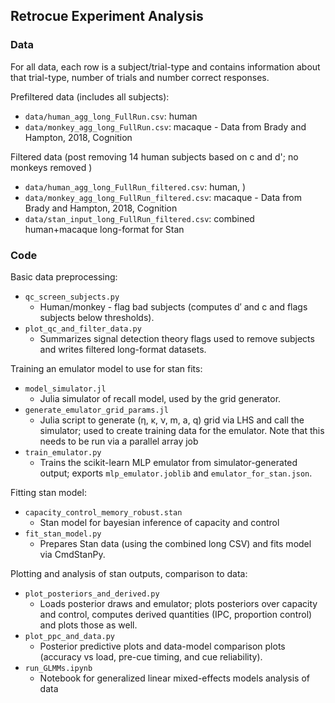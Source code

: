 ## Retrocue Experiment Analysis


### Data

For all data, each row is a subject/trial-type and contains information about that trial-type, number of trials and number correct responses.

Prefiltered data (includes all subjects):
- `data/human_agg_long_FullRun.csv`: human
- `data/monkey_agg_long_FullRun.csv`: macaque - Data from Brady and Hampton, 2018, Cognition

Filtered data (post removing 14 human subjects based on c and d'; no monkeys removed )
- `data/human_agg_long_FullRun_filtered.csv`: human, )
- `data/monkey_agg_long_FullRun_filtered.csv`: macaque - Data from Brady and Hampton, 2018, Cognition
- `data/stan_input_long_FullRun_filtered.csv`: combined human+macaque long-format for Stan

### Code

Basic data preprocessing:

- `qc_screen_subjects.py`
  - Human/monkey - flag bad subjects (computes d′ and c and flags subjects below thresholds). 
- `plot_qc_and_filter_data.py`
  - Summarizes signal detection theory flags used to remove subjects and writes filtered long-format datasets.

Training an emulator model to use for stan fits:
- `model_simulator.jl`
  - Julia simulator of recall model, used by the grid generator.
- `generate_emulator_grid_params.jl`
  - Julia script to generate (η, κ, ν, m, a, q) grid via LHS and call the simulator; used to create training data for the emulator. Note that this needs to be run via a parallel array job
- `train_emulator.py`
  - Trains the scikit-learn MLP emulator from simulator-generated output; exports `mlp_emulator.joblib` and `emulator_for_stan.json`.

Fitting stan model:
- `capacity_control_memory_robust.stan`
  -  Stan model for bayesian inference of capacity and control
- `fit_stan_model.py`
  - Prepares Stan data (using the combined long CSV) and fits model via CmdStanPy.

Plotting and analysis of stan outputs, comparison to data:
- `plot_posteriors_and_derived.py`
  - Loads posterior draws and emulator; plots posteriors over capacity and control, computes derived quantities (IPC, proportion control) and plots those as well.
- `plot_ppc_and_data.py`
  - Posterior predictive  plots and data-model comparison plots (accuracy vs load, pre-cue timing, and cue reliability).
- `run_GLMMs.ipynb`
  - Notebook for generalized linear mixed-effects models analysis of data


